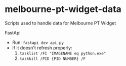 # melbourne-pt-widget-data
Scripts used to handle data for Melbourne PT Widget

FastApi
- Run:
     ```fastapi dev api.py```
- If it doesn't refresh properly:
     1. ```tasklist /FI "IMAGENAME eq python.exe"```
     2. ```taskkill /PID {PID NUMBER} /F```
